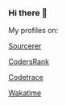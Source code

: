 ### Hi there 👋

My profiles on: 

[Sourcerer](https://sourcerer.io/carlosapgomes)

[CodersRank](https://profile.codersrank.io/user/carlosapgomes)

[Codetrace](https://codetrace.com/users/carlosapgomes)

[Wakatime](https://wakatime.com/@carlosapgomes)

<!--
**carlosapgomes/carlosapgomes** is a ✨ _special_ ✨ repository because its `README.md` (this file) appears on your GitHub profile.

Here are some ideas to get you started:

- 🔭 I’m currently working on ...
- 🌱 I’m currently learning ...
- 👯 I’m looking to collaborate on ...
- 🤔 I’m looking for help with ...
- 💬 Ask me about ...
- 📫 How to reach me: ...
- 😄 Pronouns: ...
- ⚡ Fun fact: ...
-->
